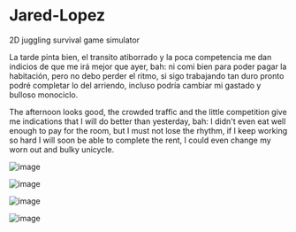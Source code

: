 # Jared-Lopez
2D juggling survival game simulator

La tarde pinta bien, el transito atiborrado y la poca competencia me dan indicios de que me irá mejor que ayer, bah: ni comi bien para poder pagar la habitación, pero no debo perder el ritmo, si sigo trabajando tan duro pronto podré completar lo del arriendo, incluso podría cambiar mi gastado y bulloso monociclo.

The afternoon looks good, the crowded traffic and the little competition give me indications that I will do better than yesterday, bah: I didn't even eat well enough to pay for the room, but I must not lose the rhythm, if I keep working so hard I will soon be able to complete the rent, I could even change my worn out and bulky unicycle.

![image](https://user-images.githubusercontent.com/83435870/202427784-ce08af8b-dc94-4ab5-8198-2ed2358903da.png)

![image](https://user-images.githubusercontent.com/83435870/202427902-72584d81-b257-4ec1-a6d4-ca6f432bafd2.png)

![image](https://user-images.githubusercontent.com/83435870/202428074-b5a32702-f953-49e1-904f-1f38646d576a.png)

![image](https://user-images.githubusercontent.com/83435870/202428245-eb4c8ac5-4e28-4e30-859d-41487a934cd1.png)
